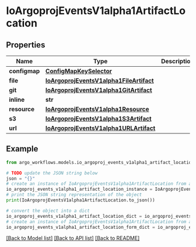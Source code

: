 # IoArgoprojEventsV1alpha1ArtifactLocation


## Properties

Name | Type | Description | Notes
------------ | ------------- | ------------- | -------------
**configmap** | [**ConfigMapKeySelector**](ConfigMapKeySelector.md) |  | [optional] 
**file** | [**IoArgoprojEventsV1alpha1FileArtifact**](IoArgoprojEventsV1alpha1FileArtifact.md) |  | [optional] 
**git** | [**IoArgoprojEventsV1alpha1GitArtifact**](IoArgoprojEventsV1alpha1GitArtifact.md) |  | [optional] 
**inline** | **str** |  | [optional] 
**resource** | [**IoArgoprojEventsV1alpha1Resource**](IoArgoprojEventsV1alpha1Resource.md) |  | [optional] 
**s3** | [**IoArgoprojEventsV1alpha1S3Artifact**](IoArgoprojEventsV1alpha1S3Artifact.md) |  | [optional] 
**url** | [**IoArgoprojEventsV1alpha1URLArtifact**](IoArgoprojEventsV1alpha1URLArtifact.md) |  | [optional] 

## Example

```python
from argo_workflows.models.io_argoproj_events_v1alpha1_artifact_location import IoArgoprojEventsV1alpha1ArtifactLocation

# TODO update the JSON string below
json = "{}"
# create an instance of IoArgoprojEventsV1alpha1ArtifactLocation from a JSON string
io_argoproj_events_v1alpha1_artifact_location_instance = IoArgoprojEventsV1alpha1ArtifactLocation.from_json(json)
# print the JSON string representation of the object
print(IoArgoprojEventsV1alpha1ArtifactLocation.to_json())

# convert the object into a dict
io_argoproj_events_v1alpha1_artifact_location_dict = io_argoproj_events_v1alpha1_artifact_location_instance.to_dict()
# create an instance of IoArgoprojEventsV1alpha1ArtifactLocation from a dict
io_argoproj_events_v1alpha1_artifact_location_form_dict = io_argoproj_events_v1alpha1_artifact_location.from_dict(io_argoproj_events_v1alpha1_artifact_location_dict)
```
[[Back to Model list]](../README.md#documentation-for-models) [[Back to API list]](../README.md#documentation-for-api-endpoints) [[Back to README]](../README.md)


